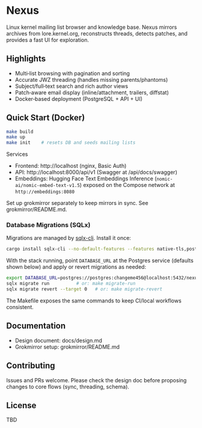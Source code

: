 # Nexus

Linux kernel mailing list browser and knowledge base. Nexus mirrors archives from lore.kernel.org, reconstructs threads, detects patches, and provides a fast UI for exploration.

## Highlights

- Multi‑list browsing with pagination and sorting
- Accurate JWZ threading (handles missing parents/phantoms)
- Subject/full‑text search and rich author views
- Patch‑aware email display (inline/attachment, trailers, diffstat)
- Docker‑based deployment (PostgreSQL + API + UI)

## Quick Start (Docker)

```bash
make build
make up
make init    # resets DB and seeds mailing lists
```

Services
- Frontend: http://localhost (nginx, Basic Auth)
- API: http://localhost:8000/api/v1 (Swagger at /api/docs/swagger)
- Embeddings: Hugging Face Text Embeddings Inference (`nomic-ai/nomic-embed-text-v1.5`) exposed on the Compose network at `http://embeddings:8080`

Set up grokmirror separately to keep mirrors in sync. See grokmirror/README.md.

### Database Migrations (SQLx)

Migrations are managed by [sqlx-cli](https://github.com/launchbadge/sqlx/tree/main/sqlx-cli). Install it once:

```bash
cargo install sqlx-cli --no-default-features --features native-tls,postgres
```

With the stack running, point `DATABASE_URL` at the Postgres service (defaults shown below) and apply or revert migrations as needed:

```bash
export DATABASE_URL=postgres://postgres:changeme456@localhost:5432/nexus
sqlx migrate run          # or: make migrate-run
sqlx migrate revert --target 0   # or: make migrate-revert
```

The Makefile exposes the same commands to keep CI/local workflows consistent.

## Documentation

- Design document: docs/design.md
- Grokmirror setup: grokmirror/README.md

## Contributing

Issues and PRs welcome. Please check the design doc before proposing changes to core flows (sync, threading, schema).

## License

TBD
